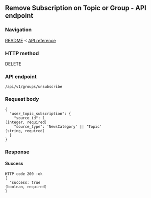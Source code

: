## Remove Subscription on Topic or Group - API endpoint

### Navigation
[README](../../../../README.md)
<
[API reference](../../../api_reference.md)

### HTTP method
DELETE

### API endpoint
`/api/v1/groups/unsubscribe`

### Request body
```
{
  "user_topic_subscription": {
    "source_id": 1                                                              (integer, required)
    "source_type": 'NewsCategory' || 'Topic'                                    (string, required)
  }
}
```

### Response
#### Success
```
HTTP code 200 :ok
{
  "success: true                                                                (boolean, required)
}
```
